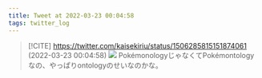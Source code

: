 ```yaml
---
title: Tweet at 2022-03-23 00:04:58
tags: twitter_log
---
```


> [!CITE] https://twitter.com/kaisekiriu/status/1506285815151874061 (2022-03-23 00:04:58)
> ![](https://twitter.com/kaisekiriu/status/1506285815151874061)
> PokémonologyじゃなくてPokémontologyなの、やっぱりontologyのせいなのかな。
